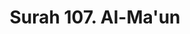 ---
title       : "Surah 107. Al-Ma'un"
DATE        : 7/25/2018 9:18:18 AM
draft       : false
TYPE        : "quran"
layout      : "surah"
BookCode    : "ARB"
SurahNumber : "107"
TotalAyah   : "7"
---